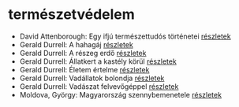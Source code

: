 # természetvédelem

- David Attenborough: Egy ifjú természettudós történetei [részletek](../_details/David%20Attenborough.md#id_1449)
- Gerald Durrell: A hahagáj [részletek](../_details/Gerald%20Durrell.md#id_865)
- Gerald Durrell: A részeg erdő [részletek](../_details/Gerald%20Durrell.md#id_878)
- Gerald Durrell: Állatkert a kastély körül [részletek](../_details/Gerald%20Durrell.md#id_310)
- Gerald Durrell: Életem értelme [részletek](../_details/Gerald%20Durrell.md#id_873)
- Gerald Durrell: Vadállatok bolondja [részletek](../_details/Gerald%20Durrell.md#id_864)
- Gerald Durrell: Vadászat felvevőgéppel [részletek](../_details/Gerald%20Durrell.md#id_863)
- Moldova, György: Magyarország szennybemenetele [részletek](../_details/Moldova%2C%20Gy%C3%B6rgy.md#id_1392)